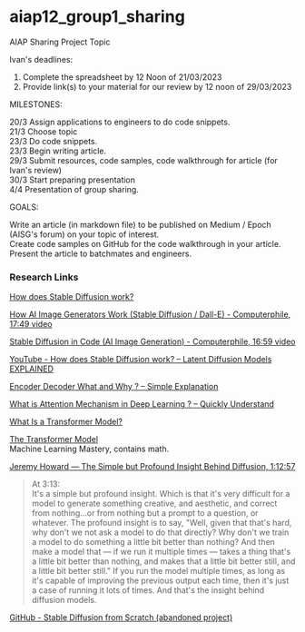 # aiap12_group1_sharing
AIAP Sharing Project Topic

Ivan's deadlines:
1. Complete the spreadsheet by 12 Noon of 21/03/2023
2. Provide link(s) to your material for our review by 12 noon of 29/03/2023

MILESTONES:

20/3 Assign applications to engineers to do code snippets.\
21/3 Choose topic\
23/3 Do code snippets.\
23/3 Begin writing article.\
29/3 Submit resources, code samples, code walkthrough for article (for Ivan's review)\
30/3 Start preparing presentation\
4/4 Presentation of group sharing.


GOALS:

Write an article (in markdown file) to be published on Medium / Epoch (AISG's forum) on your topic of interest.  
Create code samples on GitHub for the code walkthrough in your article.  
Present the article to batchmates and engineers. 


### Research Links

[How does Stable Diffusion work?](https://stable-diffusion-art.com/how-stable-diffusion-work/)

[How AI Image Generators Work (Stable Diffusion / Dall-E) - Computerphile, 17:49 video](https://youtu.be/1CIpzeNxIhU)

[Stable Diffusion in Code (AI Image Generation) - Computerphile, 16:59 video](https://youtu.be/-lz30by8-sU)

[YouTube - How does Stable Diffusion work? – Latent Diffusion Models EXPLAINED](https://www.youtube.com/watch?v=J87hffSMB60)

[Encoder Decoder What and Why ? – Simple Explanation](https://inside-machinelearning.com/en/encoder-decoder-what-and-why-simple-explanation/)

[What is Attention Mechanism in Deep Learning ? – Quickly Understand](https://inside-machinelearning.com/en/attention-mechanism/)

[What Is a Transformer Model?](https://blogs.nvidia.com/blog/2022/03/25/what-is-a-transformer-model/)

[The Transformer Model](https://machinelearningmastery.com/the-transformer-model/)\
Machine Learning Mastery, contains math.

[Jeremy Howard — The Simple but Profound Insight Behind Diffusion, 1:12:57](https://www.youtube.com/watch?v=HhGOGuJY1Wk)

> At 3:13:\
> It's a simple but profound insight. Which is that it's very difficult for a model to generate something creative, and aesthetic, and correct from nothing...or from nothing but a prompt to a question, or whatever. The profound insight is to say, "Well, given that that's hard, why don't we not ask a model to do that directly? Why don't we train a model to do something a little bit better than nothing? And then make a model that — if we run it multiple times — takes a thing that's a little bit better than nothing, and makes that a little bit better still, and a little bit better still." If you run the model multiple times, as long as it's capable of improving the previous output each time, then it's just a case of running it lots of times. And that's the insight behind diffusion models.

[GitHub - Stable Diffusion from Scratch (abandoned project)](https://github.com/xrsrke/stable-diffusion-from-scratch)
